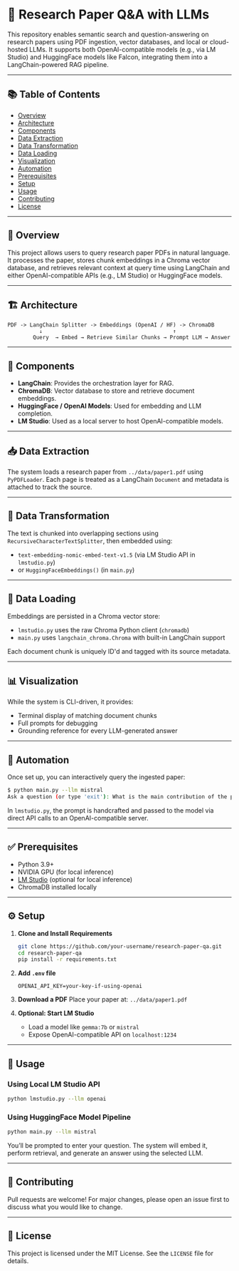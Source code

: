 # 📄 Research Paper Q&A with LLMs

This repository enables semantic search and question-answering on research papers using PDF ingestion, vector databases, and local or cloud-hosted LLMs. It supports both OpenAI-compatible models (e.g., via LM Studio) and HuggingFace models like Falcon, integrating them into a LangChain-powered RAG pipeline.

---

## 📚 Table of Contents

- [Overview](#overview)
- [Architecture](#architecture)
- [Components](#components)
- [Data Extraction](#data-extraction)
- [Data Transformation](#data-transformation)
- [Data Loading](#data-loading)
- [Visualization](#visualization)
- [Automation](#automation)
- [Prerequisites](#prerequisites)
- [Setup](#setup)
- [Usage](#usage)
- [Contributing](#contributing)
- [License](#license)

---

## 🧠 Overview

This project allows users to query research paper PDFs in natural language. It processes the paper, stores chunk embeddings in a Chroma vector database, and retrieves relevant context at query time using LangChain and either OpenAI-compatible APIs (e.g., LM Studio) or HuggingFace models.

---

## 🏗️ Architecture

```
PDF -> LangChain Splitter -> Embeddings (OpenAI / HF) -> ChromaDB
          ↓                                         ↑
        Query  → Embed → Retrieve Similar Chunks → Prompt LLM → Answer
```

---

## 🧩 Components

- **LangChain**: Provides the orchestration layer for RAG.
- **ChromaDB**: Vector database to store and retrieve document embeddings.
- **HuggingFace / OpenAI Models**: Used for embedding and LLM completion.
- **LM Studio**: Used as a local server to host OpenAI-compatible models.

---

## 📥 Data Extraction

The system loads a research paper from `../data/paper1.pdf` using `PyPDFLoader`. Each page is treated as a LangChain `Document` and metadata is attached to track the source.

---

## 🧱 Data Transformation

The text is chunked into overlapping sections using `RecursiveCharacterTextSplitter`, then embedded using:

- `text-embedding-nomic-embed-text-v1.5` (via LM Studio API in `lmstudio.py`)
- or `HuggingFaceEmbeddings()` (in `main.py`)

---

## 💾 Data Loading

Embeddings are persisted in a Chroma vector store:

- `lmstudio.py` uses the raw Chroma Python client (`chromadb`)
- `main.py` uses `langchain_chroma.Chroma` with built-in LangChain support

Each document chunk is uniquely ID'd and tagged with its source metadata.

---

## 📊 Visualization

While the system is CLI-driven, it provides:

- Terminal display of matching document chunks
- Full prompts for debugging
- Grounding reference for every LLM-generated answer

---

## 🤖 Automation

Once set up, you can interactively query the ingested paper:

```bash
$ python main.py --llm mistral
Ask a question (or type 'exit'): What is the main contribution of the paper?
```

In `lmstudio.py`, the prompt is handcrafted and passed to the model via direct API calls to an OpenAI-compatible server.

---

## ✅ Prerequisites

- Python 3.9+
- NVIDIA GPU (for local inference)
- [LM Studio](https://lmstudio.ai/) (optional for local inference)
- ChromaDB installed locally

---

## ⚙️ Setup

1. **Clone and Install Requirements**
   ```bash
   git clone https://github.com/your-username/research-paper-qa.git
   cd research-paper-qa
   pip install -r requirements.txt
   ```

2. **Add `.env` file**
   ```
   OPENAI_API_KEY=your-key-if-using-openai
   ```

3. **Download a PDF**
   Place your paper at: `../data/paper1.pdf`

4. **Optional: Start LM Studio**
   - Load a model like `gemma:7b` or `mistral`
   - Expose OpenAI-compatible API on `localhost:1234`

---

## 🚀 Usage

### Using Local LM Studio API

```bash
python lmstudio.py --llm openai
```

### Using HuggingFace Model Pipeline

```bash
python main.py --llm mistral
```

You’ll be prompted to enter your question. The system will embed it, perform retrieval, and generate an answer using the selected LLM.

---

## 🤝 Contributing

Pull requests are welcome! For major changes, please open an issue first to discuss what you would like to change.

---

## 📄 License

This project is licensed under the MIT License. See the `LICENSE` file for details.
